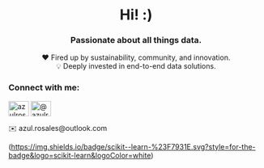 <h1 align="center">Hi! :)</h1>

<h3 align="center">Passionate about all things data.</h4>

<p align="center">
❤️ Fired up by sustainability, community, and innovation. <br>
💡 Deeply invested in end-to-end data solutions. <br>
</p>

<h3 align="left">Connect with me:</h3>
<p align="left">
<a href="https://linkedin.com/in/azulrosales" target="blank"><img align="center" src="https://raw.githubusercontent.com/rahuldkjain/github-profile-readme-generator/master/src/images/icons/Social/linked-in-alt.svg" alt="azulrosales" height="30" width="40" /></a>
<a href="https://medium.com/@azulrosales" target="blank"><img align="center" src="https://raw.githubusercontent.com/rahuldkjain/github-profile-readme-generator/master/src/images/icons/Social/medium.svg" alt="@azulrosales" height="30" width="40" /></a>
</p>
✉️ azul.rosales@outlook.com

(https://img.shields.io/badge/scikit--learn-%23F7931E.svg?style=for-the-badge&logo=scikit-learn&logoColor=white)

